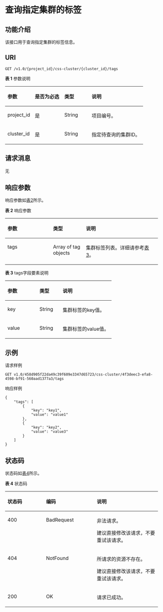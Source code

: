 # 查询指定集群的标签<a name="css_03_0078"></a>

## 功能介绍<a name="section75737501719"></a>

该接口用于查询指定集群的标签信息。

## URI<a name="section115741054178"></a>

```
GET /v1.0/{project_id}/css-cluster/{cluster_id}/tags
```

**表 1**  参数说明

<a name="table85787561718"></a>
<table><thead align="left"><tr id="row196991518175"><th class="cellrowborder" valign="top" width="19.830000000000002%" id="mcps1.2.5.1.1"><p id="p12699185101719"><a name="p12699185101719"></a><a name="p12699185101719"></a>参数</p>
</th>
<th class="cellrowborder" valign="top" width="21.4%" id="mcps1.2.5.1.2"><p id="p1269975161713"><a name="p1269975161713"></a><a name="p1269975161713"></a>是否为必选</p>
</th>
<th class="cellrowborder" valign="top" width="19.73%" id="mcps1.2.5.1.3"><p id="p469911514175"><a name="p469911514175"></a><a name="p469911514175"></a>类型</p>
</th>
<th class="cellrowborder" valign="top" width="39.04%" id="mcps1.2.5.1.4"><p id="p1869911561716"><a name="p1869911561716"></a><a name="p1869911561716"></a>说明</p>
</th>
</tr>
</thead>
<tbody><tr id="row10699115191716"><td class="cellrowborder" valign="top" width="19.830000000000002%" headers="mcps1.2.5.1.1 "><p id="p146994513174"><a name="p146994513174"></a><a name="p146994513174"></a>project_id</p>
</td>
<td class="cellrowborder" valign="top" width="21.4%" headers="mcps1.2.5.1.2 "><p id="p2699135131720"><a name="p2699135131720"></a><a name="p2699135131720"></a>是</p>
</td>
<td class="cellrowborder" valign="top" width="19.73%" headers="mcps1.2.5.1.3 "><p id="p1769911516173"><a name="p1769911516173"></a><a name="p1769911516173"></a>String</p>
</td>
<td class="cellrowborder" valign="top" width="39.04%" headers="mcps1.2.5.1.4 "><p id="p1869916551714"><a name="p1869916551714"></a><a name="p1869916551714"></a>项目编号。</p>
</td>
</tr>
<tr id="row1969995191712"><td class="cellrowborder" valign="top" width="19.830000000000002%" headers="mcps1.2.5.1.1 "><p id="p369914511174"><a name="p369914511174"></a><a name="p369914511174"></a>cluster_id</p>
</td>
<td class="cellrowborder" valign="top" width="21.4%" headers="mcps1.2.5.1.2 "><p id="p136997512171"><a name="p136997512171"></a><a name="p136997512171"></a>是</p>
</td>
<td class="cellrowborder" valign="top" width="19.73%" headers="mcps1.2.5.1.3 "><p id="p14699135121714"><a name="p14699135121714"></a><a name="p14699135121714"></a>String</p>
</td>
<td class="cellrowborder" valign="top" width="39.04%" headers="mcps1.2.5.1.4 "><p id="p14699185101713"><a name="p14699185101713"></a><a name="p14699185101713"></a>指定待查询的集群ID。</p>
</td>
</tr>
</tbody>
</table>

## 请求消息<a name="section258613510176"></a>

无

## 响应参数<a name="section86215510171"></a>

响应参数如[表2](#table12361175012485)所示。

**表 2**  响应参数

<a name="table12361175012485"></a>
<table><thead align="left"><tr id="row8361650124819"><th class="cellrowborder" valign="top" width="29.792979297929794%" id="mcps1.2.4.1.1"><p id="p13361185020486"><a name="p13361185020486"></a><a name="p13361185020486"></a>参数</p>
</th>
<th class="cellrowborder" valign="top" width="21.542154215421544%" id="mcps1.2.4.1.2"><p id="p7361650104811"><a name="p7361650104811"></a><a name="p7361650104811"></a>类型</p>
</th>
<th class="cellrowborder" valign="top" width="48.66486648664866%" id="mcps1.2.4.1.3"><p id="p113611750144815"><a name="p113611750144815"></a><a name="p113611750144815"></a>说明</p>
</th>
</tr>
</thead>
<tbody><tr id="row19361650194812"><td class="cellrowborder" valign="top" width="29.792979297929794%" headers="mcps1.2.4.1.1 "><p id="p103611550124811"><a name="p103611550124811"></a><a name="p103611550124811"></a>tags</p>
</td>
<td class="cellrowborder" valign="top" width="21.542154215421544%" headers="mcps1.2.4.1.2 "><p id="p33611150194815"><a name="p33611150194815"></a><a name="p33611150194815"></a>Array of  tag objects</p>
</td>
<td class="cellrowborder" valign="top" width="48.66486648664866%" headers="mcps1.2.4.1.3 "><p id="p1736111504487"><a name="p1736111504487"></a><a name="p1736111504487"></a>集群标签列表。详细请参考<a href="#table0621135181710">表3</a>。</p>
</td>
</tr>
</tbody>
</table>

**表 3**  tags字段要素说明

<a name="table0621135181710"></a>
<table><thead align="left"><tr id="row17701135201711"><th class="cellrowborder" valign="top" width="30.083008300830084%" id="mcps1.2.4.1.1"><p id="p18701455173"><a name="p18701455173"></a><a name="p18701455173"></a>参数</p>
</th>
<th class="cellrowborder" valign="top" width="21.822182218221823%" id="mcps1.2.4.1.2"><p id="p137016514178"><a name="p137016514178"></a><a name="p137016514178"></a>类型</p>
</th>
<th class="cellrowborder" valign="top" width="48.09480948094809%" id="mcps1.2.4.1.3"><p id="p9701165181715"><a name="p9701165181715"></a><a name="p9701165181715"></a>说明</p>
</th>
</tr>
</thead>
<tbody><tr id="row37013531713"><td class="cellrowborder" valign="top" width="30.083008300830084%" headers="mcps1.2.4.1.1 "><p id="p3701559179"><a name="p3701559179"></a><a name="p3701559179"></a>key</p>
</td>
<td class="cellrowborder" valign="top" width="21.822182218221823%" headers="mcps1.2.4.1.2 "><p id="p107015513172"><a name="p107015513172"></a><a name="p107015513172"></a>String</p>
</td>
<td class="cellrowborder" valign="top" width="48.09480948094809%" headers="mcps1.2.4.1.3 "><p id="p170110515176"><a name="p170110515176"></a><a name="p170110515176"></a>集群标签的key值。</p>
</td>
</tr>
<tr id="row1162612171411"><td class="cellrowborder" valign="top" width="30.083008300830084%" headers="mcps1.2.4.1.1 "><p id="p1162717216142"><a name="p1162717216142"></a><a name="p1162717216142"></a>value</p>
</td>
<td class="cellrowborder" valign="top" width="21.822182218221823%" headers="mcps1.2.4.1.2 "><p id="p86273210147"><a name="p86273210147"></a><a name="p86273210147"></a>String</p>
</td>
<td class="cellrowborder" valign="top" width="48.09480948094809%" headers="mcps1.2.4.1.3 "><p id="p1162762171419"><a name="p1162762171419"></a><a name="p1162762171419"></a>集群标签的value值。</p>
</td>
</tr>
</tbody>
</table>

## 示例<a name="section1516452839"></a>

请求样例

```
GET v1.0/458d905f22da49c39f609e3347d65723/css-cluster/4f3deec3-efa8-4598-bf91-560aad1377a3/tags
```

响应样例

```
{
    "tags": [
        {
            "key": "key1",
            "value": "value1"
        },
        {
            "key": "key2",
            "value": "value3"
        }
    ]
}
```

## 状态码<a name="section262385181716"></a>

状态码如[表4](#table12321369178)所示。

**表 4**  状态码

<a name="table12321369178"></a>
<table><thead align="left"><tr id="zh-cn_topic_0075288550_row1972183521418"><th class="cellrowborder" valign="top" width="25.240000000000002%" id="mcps1.2.4.1.1"><p id="zh-cn_topic_0075288550_p14560134151414"><a name="zh-cn_topic_0075288550_p14560134151414"></a><a name="zh-cn_topic_0075288550_p14560134151414"></a>状态码</p>
</th>
<th class="cellrowborder" valign="top" width="33.21%" id="mcps1.2.4.1.2"><p id="zh-cn_topic_0075288550_p5563194141411"><a name="zh-cn_topic_0075288550_p5563194141411"></a><a name="zh-cn_topic_0075288550_p5563194141411"></a>编码</p>
</th>
<th class="cellrowborder" valign="top" width="41.55%" id="mcps1.2.4.1.3"><p id="zh-cn_topic_0075288550_p256616411143"><a name="zh-cn_topic_0075288550_p256616411143"></a><a name="zh-cn_topic_0075288550_p256616411143"></a>说明</p>
</th>
</tr>
</thead>
<tbody><tr id="zh-cn_topic_0075288550_row129720356144"><td class="cellrowborder" valign="top" width="25.240000000000002%" headers="mcps1.2.4.1.1 "><p id="zh-cn_topic_0075288550_p1957004131410"><a name="zh-cn_topic_0075288550_p1957004131410"></a><a name="zh-cn_topic_0075288550_p1957004131410"></a>400</p>
</td>
<td class="cellrowborder" valign="top" width="33.21%" headers="mcps1.2.4.1.2 "><p id="zh-cn_topic_0075288550_p165731141171419"><a name="zh-cn_topic_0075288550_p165731141171419"></a><a name="zh-cn_topic_0075288550_p165731141171419"></a>BadRequest</p>
</td>
<td class="cellrowborder" valign="top" width="41.55%" headers="mcps1.2.4.1.3 "><p id="zh-cn_topic_0075288550_p65778413148"><a name="zh-cn_topic_0075288550_p65778413148"></a><a name="zh-cn_topic_0075288550_p65778413148"></a>非法请求。</p>
<p id="zh-cn_topic_0075288550_p1557974171415"><a name="zh-cn_topic_0075288550_p1557974171415"></a><a name="zh-cn_topic_0075288550_p1557974171415"></a>建议直接修改该请求，不要重试该请求。</p>
</td>
</tr>
<tr id="zh-cn_topic_0075288550_row8972103517147"><td class="cellrowborder" valign="top" width="25.240000000000002%" headers="mcps1.2.4.1.1 "><p id="zh-cn_topic_0075288550_p75841441191410"><a name="zh-cn_topic_0075288550_p75841441191410"></a><a name="zh-cn_topic_0075288550_p75841441191410"></a>404</p>
</td>
<td class="cellrowborder" valign="top" width="33.21%" headers="mcps1.2.4.1.2 "><p id="zh-cn_topic_0075288550_p258716416142"><a name="zh-cn_topic_0075288550_p258716416142"></a><a name="zh-cn_topic_0075288550_p258716416142"></a>NotFound</p>
</td>
<td class="cellrowborder" valign="top" width="41.55%" headers="mcps1.2.4.1.3 "><p id="zh-cn_topic_0075288550_p15589154118141"><a name="zh-cn_topic_0075288550_p15589154118141"></a><a name="zh-cn_topic_0075288550_p15589154118141"></a>所请求的资源不存在。</p>
<p id="zh-cn_topic_0075288550_p14590164151410"><a name="zh-cn_topic_0075288550_p14590164151410"></a><a name="zh-cn_topic_0075288550_p14590164151410"></a>建议直接修改该请求，不要重试该请求。</p>
</td>
</tr>
<tr id="zh-cn_topic_0075288550_row297223511416"><td class="cellrowborder" valign="top" width="25.240000000000002%" headers="mcps1.2.4.1.1 "><p id="zh-cn_topic_0075288550_p13595164131416"><a name="zh-cn_topic_0075288550_p13595164131416"></a><a name="zh-cn_topic_0075288550_p13595164131416"></a>200</p>
</td>
<td class="cellrowborder" valign="top" width="33.21%" headers="mcps1.2.4.1.2 "><p id="zh-cn_topic_0075288550_p9598741131416"><a name="zh-cn_topic_0075288550_p9598741131416"></a><a name="zh-cn_topic_0075288550_p9598741131416"></a>OK</p>
</td>
<td class="cellrowborder" valign="top" width="41.55%" headers="mcps1.2.4.1.3 "><p id="zh-cn_topic_0075288550_p659994115146"><a name="zh-cn_topic_0075288550_p659994115146"></a><a name="zh-cn_topic_0075288550_p659994115146"></a>请求已成功。</p>
</td>
</tr>
</tbody>
</table>

